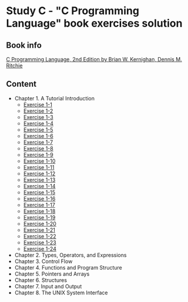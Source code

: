 # Study С - "C Programming Language" book exercises solution

## Book info
[C Programming Language, 2nd Edition by Brian W. Kernighan, Dennis M. Ritchie](https://www.amazon.com/Programming-Language-2nd-Brian-Kernighan/dp/0131103628)

## Content
* Chapter 1. A Tutorial Introduction
	* [Exercise 1-1](https://github.com/kudraem/study-c-KnR-book-exercises/blob/main/chapter_1/exercise_1_1/solution.c)
	* [Exercise 1-2]()
	* [Exercise 1-3]()
	* [Exercise 1-4]()
	* [Exercise 1-5]()
	* [Exercise 1-6]()
	* [Exercise 1-7]()
	* [Exercise 1-8]()
	* [Exercise 1-9]()
	* [Exercise 1-10]()
	* [Exercise 1-11]()
	* [Exercise 1-12]()
	* [Exercise 1-13]()
	* [Exercise 1-14]()
	* [Exercise 1-15]()
	* [Exercise 1-16]()
	* [Exercise 1-17]()
	* [Exercise 1-18]()
	* [Exercise 1-19]()
	* [Exercise 1-20]()
	* [Exercise 1-21]()
	* [Exercise 1-22]()
	* [Exercise 1-23]()
	* [Exercise 1-24]()
* Chapter 2. Types, Operators, and Expressions
* Chapter 3. Control Flow
* Chapter 4. Functions and Program Structure
* Chapter 5. Pointers and Arrays
* Chapter 6. Structures
* Chapter 7. Input and Output
* Chapter 8. The UNIX System Interface